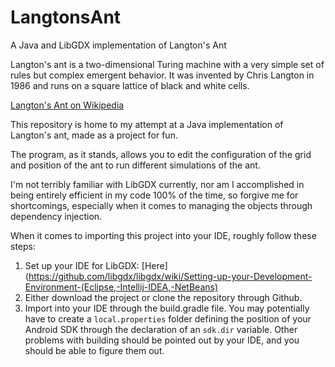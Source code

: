 # LangtonsAnt
A Java and LibGDX implementation of Langton's Ant

Langton's ant is a two-dimensional Turing machine with a very simple set of rules but complex emergent behavior. 
It was invented by Chris Langton in 1986 and runs on a square lattice of black and white cells.

[Langton's Ant on Wikipedia](https://en.wikipedia.org/wiki/Langton%27s_ant)

This repository is home to my attempt at a Java implementation of Langton's ant, made as a project for fun.

The program, as it stands, allows you to edit the configuration of the grid and position of the ant to run different simulations of the ant.

I'm not terribly familiar with LibGDX currently, nor am I accomplished in being entirely efficient in my code 100%
of the time, so forgive me for shortcomings, especially when it comes to managing the objects through dependency injection.

When it comes to importing this project into your IDE, roughly follow these steps:
  1. Set up your IDE for LibGDX: [Here](https://github.com/libgdx/libgdx/wiki/Setting-up-your-Development-Environment-(Eclipse,-Intellij-IDEA,-NetBeans)
  2. Either download the project or clone the repository through Github.
  3. Import into your IDE through the build.gradle file.
  You may potentially have to create a `local.properties` folder defining the position of your Android SDK through the declaration of an `sdk.dir` variable. Other problems with building should be pointed out by your IDE, and you should be able to figure them out.
